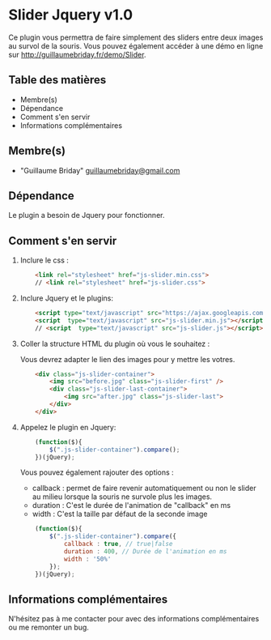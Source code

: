# Slider Jquery v1.0

Ce plugin vous permettra de faire simplement des sliders entre deux images au survol de la souris.
Vous pouvez également accéder à une démo en ligne sur http://guillaumebriday.fr/demo/Slider.

## Table des matières

* Membre(s)
* Dépendance
* Comment s'en servir
* Informations complémentaires


## Membre(s)

* "Guillaume Briday" <guillaumebriday@gmail.com>

## Dépendance

Le plugin a besoin de Jquery pour fonctionner.

## Comment s'en servir

1. Inclure le css :

    ```html
        <link rel="stylesheet" href="js-slider.min.css">
        // <link rel="stylesheet" href="js-slider.css">   
    ```
    
2. Inclure Jquery et le plugins:

    ```html
        <script type="text/javascript" src="https://ajax.googleapis.com/ajax/libs/jquery/2.1.3/jquery.min.js"></script>
        <script  type="text/javascript" src="js-slider.min.js"></script>
        // <script  type="text/javascript" src="js-slider.js"></script>
    ```

3. Coller la structure HTML du plugin où vous le souhaitez :

    Vous devrez adapter le lien des images pour y mettre les votres.

    ```html
        <div class="js-slider-container">
            <img src="before.jpg" class="js-slider-first" />
            <div class="js-slider-last-container">
                <img src="after.jpg" class="js-slider-last">
            </div>
        </div>  
    ```


4. Appelez le plugin en Jquery:

    ```javascript
        (function($){
            $(".js-slider-container").compare();
        })(jQuery);
    ```

    Vous pouvez également rajouter des options : 

    * callback : permet de faire revenir automatiquement ou non le slider au milieu lorsque la souris ne survole plus les images.
    * duration : C'est le durée de l'animation de "callback" en ms
    * width : C'est la taille par défaut de la seconde image

    ```javascript
        (function($){
            $(".js-slider-container").compare({
                callback : true, // true|false
                duration : 400, // Durée de l'animation en ms
                width : '50%'
            });
        })(jQuery);
    ```  

## Informations complémentaires

N'hésitez pas à me contacter pour avec des informations complémentaires ou me remonter un bug.
